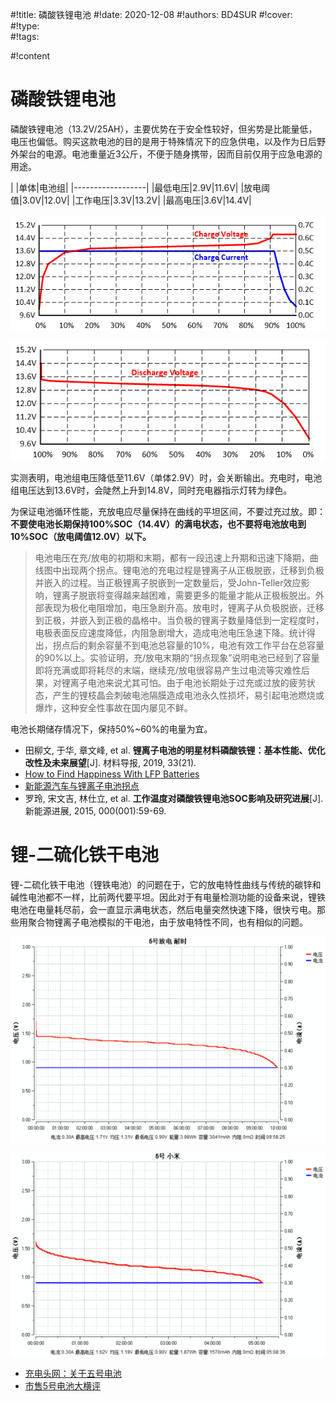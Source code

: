 #!title:    磷酸铁锂电池
#!date:     2020-12-08
#!authors:  BD4SUR
#!cover:    
#!type:     
#!tags:     

#!content

# 磷酸铁锂电池

磷酸铁锂电池（13.2V/25AH），主要优势在于安全性较好，但劣势是比能量低，电压也偏低。购买这款电池的目的是用于特殊情况下的应急供电，以及作为日后野外架台的电源。电池重量近3公斤，不便于随身携带，因而目前仅用于应急电源的用途。

|       |单体|电池组|
|------------------|
|最低电压|2.9V|11.6V|
|放电阈值|3.0V|12.0V|
|工作电压|3.3V|13.2V|
|最高电压|3.6V|14.4V|

![磷酸铁锂电池充电曲线](./image/G8/power/磷酸铁锂电池-充电曲线.png)

![磷酸铁锂电池放电曲线](./image/G8/power/磷酸铁锂电池-放电曲线.png)

实测表明，电池组电压降低至11.6V（单体2.9V）时，会关断输出。充电时，电池组电压达到13.6V时，会陡然上升到14.8V，同时充电器指示灯转为绿色。

为保证电池循环性能，充放电应尽量保持在曲线的平坦区间，不要过充过放。即：**不要使电池长期保持100%SOC（14.4V）的满电状态，也不要将电池放电到10%SOC（放电阈值12.0V）以下。**

> 电池电压在充/放电的初期和末期，都有一段迅速上升期和迅速下降期，曲线图中出现两个拐点。锂电池的充电过程是锂离子从正极脱嵌，迁移到负极并嵌入的过程。当正极锂离子脱嵌到一定数量后，受John-Teller效应影响，锂离子脱嵌将变得越来越困难，需要更多的能量才能从正极板脱出。外部表现为极化电阻增加，电压急剧升高。放电时，锂离子从负极脱嵌，迁移到正极，并嵌入到正极的晶格中。当负极的锂离子数量降低到一定程度时，电极表面反应速度降低，内阻急剧增大，造成电池电压急速下降。统计得出，拐点后的剩余容量不到电池总容量的10%，电池有效工作平台在总容量的90%以上。实验证明，充/放电末期的“拐点现象”说明电池已经到了容量即将充满或即将耗尽的末端，继续充/放电很容易产生过电流等灾难性后果，对锂离子电池来说尤其可怕。由于电池长期处于过充或过放的疲劳状态，产生的锂枝晶会刺破电池隔膜造成电池永久性损坏，易引起电池燃烧或爆炸，这种安全性事故在国内屡见不鲜。

电池长期储存情况下，保持50%~60%的电量为宜。

- 田柳文, 于华, 章文峰, et al. **锂离子电池的明星材料磷酸铁锂：基本性能、优化改性及未来展望**[J]. 材料导报, 2019, 33(21).
- [How to Find Happiness With LFP Batteries](https://www.solacity.com/how-to-keep-lifepo4-lithium-ion-batteries-happy/)
- [新能源汽车与锂离子电池拐点](https://www.d1ev.com/news/pinglun/13124)
- 罗玲, 宋文吉, 林仕立, et al. **工作温度对磷酸铁锂电池SOC影响及研究进展**[J]. 新能源进展, 2015, 000(001):59-69.

# 锂-二硫化铁干电池

锂-二硫化铁干电池（锂铁电池）的问题在于，它的放电特性曲线与传统的碳锌和碱性电池都不一样，比前两代要平坦。因此对于有电量检测功能的设备来说，锂铁电池在电量耗尽前，会一直显示满电状态，然后电量突然快速下降，很快亏电。那些用聚合物锂离子电池模拟的干电池，由于放电特性不同，也有相似的问题。

![锂铁电池放电曲线](./image/G8/power/耐时-锂铁电池-放电曲线.png)

![碱性电池放电曲线](./image/G8/power/小米-碱性电池-放电曲线.png)

- [充电头网：关于五号电池](https://weibo.com/ttarticle/p/show?id=2309403998723129644327)
- [市售5号电池大横评](https://post.smzdm.com/p/a5k67e2x/)
